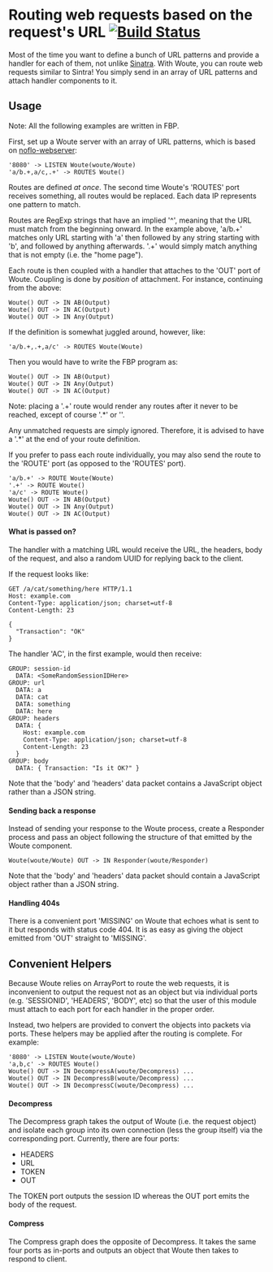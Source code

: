 Routing web requests based on the request's URL [![Build Status](https://secure.travis-ci.org/kenhkan/noflo-woute.png?branch=master)](https://travis-ci.org/kenhkan/noflo-woute)
===============================

Most of the time you want to define a bunch of URL patterns and provide
a handler for each of them, not unlike
[Sinatra](http://www.sinatrarb.com/). With Woute, you can route web
requests similar to Sintra! You simply send in an array of URL patterns
and attach handler components to it.


Usage
-------------------------------

Note: All the following examples are written in FBP.

First, set up a Woute server with an array of URL patterns, which is
based on [noflo-webserver](https://github.com/bergie/noflo-webserver):

    '8080' -> LISTEN Woute(woute/Woute)
    'a/b.+,a/c,.+' -> ROUTES Woute()

Routes are defined *at once*. The second time Woute's 'ROUTES' port
receives something, all routes would be replaced. Each data IP
represents one pattern to match.

Routes are RegExp strings that have an implied '^', meaning that the URL
must match from the beginning onward. In the example above, 'a/b.+'
matches only URL starting with 'a' then followed by any string starting
with 'b', and followed by anything afterwards. '.+' would simply match
anything that is not empty (i.e. the "home page").

Each route is then coupled with a handler that attaches to the 'OUT'
port of Woute. Coupling is done by *position* of attachment. For
instance, continuing from the above:

    Woute() OUT -> IN AB(Output)
    Woute() OUT -> IN AC(Output)
    Woute() OUT -> IN Any(Output)

If the definition is somewhat juggled around, however, like:

    'a/b.+,.+,a/c' -> ROUTES Woute(Woute)

Then you would have to write the FBP program as:

    Woute() OUT -> IN AB(Output)
    Woute() OUT -> IN Any(Output)
    Woute() OUT -> IN AC(Output)

Note: placing a '.+' route would render any routes after it never to be
reached, except of course '.\*' or ''.

Any unmatched requests are simply ignored. Therefore, it is advised to
have a '.\*' at the end of your route definition.

If you prefer to pass each route individually, you may also send the
route to the 'ROUTE' port (as opposed to the 'ROUTES' port).

    'a/b.+' -> ROUTE Woute(Woute)
    '.+' -> ROUTE Woute()
    'a/c' -> ROUTE Woute()
    Woute() OUT -> IN AB(Output)
    Woute() OUT -> IN Any(Output)
    Woute() OUT -> IN AC(Output)

#### What is passed on?

The handler with a matching URL would receive the URL, the headers, body
of the request, and also a random UUID for replying back to the client.

If the request looks like:

    GET /a/cat/something/here HTTP/1.1
    Host: example.com
    Content-Type: application/json; charset=utf-8
    Content-Length: 23

    {
      "Transaction": "OK"
    }

The handler 'AC', in the first example, would then receive:

    GROUP: session-id
      DATA: <SomeRandomSessionIDHere>
    GROUP: url
      DATA: a
      DATA: cat
      DATA: something
      DATA: here
    GROUP: headers
      DATA: {
        Host: example.com
        Content-Type: application/json; charset=utf-8
        Content-Length: 23
      }
    GROUP: body
      DATA: { Transaction: "Is it OK?" }

Note that the 'body' and 'headers' data packet contains a JavaScript
object rather than a JSON string.

#### Sending back a response

Instead of sending your response to the Woute process, create a
Responder process and pass an object following the structure of that
emitted by the Woute component.

    Woute(woute/Woute) OUT -> IN Responder(woute/Responder)

Note that the 'body' and 'headers' data packet should contain a
JavaScript object rather than a JSON string.

#### Handling 404s

There is a convenient port 'MISSING' on Woute that echoes what is sent
to it but responds with status code 404. It is as easy as giving the
object emitted from 'OUT' straight to 'MISSING'.


Convenient Helpers
-------------------------------

Because Woute relies on ArrayPort to route the web requests, it is
inconvenient to output the request not as an object but via individual
ports (e.g. 'SESSIONID', 'HEADERS', 'BODY', etc) so that the user of
this module must attach to each port for each handler in the proper
order.

Instead, two helpers are provided to convert the objects into packets
via ports. These helpers may be applied after the routing is complete.
For example:

    '8080' -> LISTEN Woute(woute/Woute)
    'a,b,c' -> ROUTES Woute()
    Woute() OUT -> IN DecompressA(woute/Decompress) ...
    Woute() OUT -> IN DecompressB(woute/Decompress) ...
    Woute() OUT -> IN DecompressC(woute/Decompress) ...

#### Decompress

The Decompress graph takes the output of Woute (i.e. the request object)
and isolate each group into its own connection (less the group itself)
via the corresponding port. Currently, there are four ports:

  * HEADERS
  * URL
  * TOKEN
  * OUT

The TOKEN port outputs the session ID whereas the OUT port emits the
body of the request.

#### Compress

The Compress graph does the opposite of Decompress. It takes the same
four ports as in-ports and outputs an object that Woute then takes to
respond to client.

